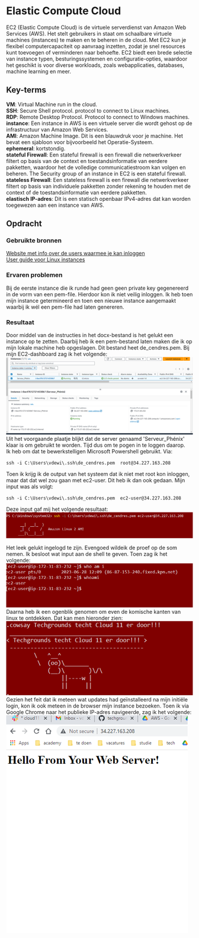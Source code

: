 # Elastic Compute Cloud
EC2 (Elastic Compute Cloud) is de virtuele serverdienst van Amazon Web Services (AWS). Het stelt gebruikers in staat om schaalbare virtuele machines (instances) te maken en te beheren in de cloud. Met EC2 kun je flexibel computercapaciteit op aanvraag inzetten, zodat je snel resources kunt toevoegen of verminderen naar behoefte. EC2 biedt een brede selectie van instance typen, besturingssystemen en configuratie-opties, waardoor het geschikt is voor diverse workloads, zoals webapplicaties, databases, machine learning en meer.

## Key-terms
**VM**: Virtual Machine run in the cloud.     
**SSH**: Secure Shell protocol. protocol to connect to Linux machines.   
**RDP**: Remote Desktop Protocol. Protocol to connect to Windows machines.  
**instance**: Een instance in AWS is een virtuele server die wordt gehost op de infrastructuur van Amazon Web Services.  
**AMI**: Amazon Machine Image. Dit is een blauwdruk voor je machine. Het bevat een sjabloon voor bijvoorbeeld het Operatie-Systeem.  
**ephemeral**: kortstondig.  
**stateful Firewall**: Een stateful firewall is een firewall die netwerkverkeer filtert op basis van de context en toestandsinformatie van eerdere pakketten, waardoor het de volledige communicatiestroom kan volgen en beheren. The Security group of an instance in EC2 is een stateful firewall.  
**stateless Firewall**:  Een stateless firewall is een firewall die netwerkverkeer filtert op basis van individuele pakketten zonder rekening te houden met de context of de toestandsinformatie van eerdere pakketten.  
**elastisch IP-adres**: Dit is een statisch openbaar IPv4-adres dat kan worden toegewezen aan een instance van AWS. 
## Opdracht
### Gebruikte bronnen
[Website met info over de users waarmee je kan inloggen](https://stackoverflow.com/questions/20779454/how-to-find-the-username-of-the-instance-launched-in-amazon-ec2)  
[User guide voor Linux instances](https://docs.aws.amazon.com/AWSEC2/latest/UserGuide/AccessingInstancesLinux.html) 



### Ervaren problemen
Bij de eerste instance die ik runde had geen geen private key gegenereerd in de vorm van een pem-file. Hierdoor kon ik niet veilig inloggen. Ik heb toen mijn instance getermineerd en toen een nieuwe instance aangemaakt waarbij ik wél een pem-file had laten genereren. 

### Resultaat  
Door middel van de instructies in het docx-bestand is het gelukt een instance op te zetten. Daarbij heb ik een pem-bestand laten maken die ik op mijn lokale machine heb opgeslagen. Dit bestand heet de_cendres.pem. Bij mijn EC2-dashboard zag ik het volgende:  
![das$hboard](./Capture_of_Dashboard_EC2.PNG) 
Uit het voorgaande plaatje blijkt dat de server genaamd 'Serveur_Phénix' klaar is om gebruikt te worden. Tijd dus om te pogen in te loggen daarop.  
Ik heb om dat te bewerkstelligen Microsoft Powershell gebruikt. Via:
```
ssh -i C:\Users\vdewi\.ssh\de_cendres.pem  root@34.227.163.208

```
 Toen ik krijg ik de output van het systeem dat ik niet met root kon inloggen, maar dat dat wel zou gaan met ec2-user. Dit heb ik dan ook gedaan. Mijn input was als volgt: 

 ```
 ssh -i C:\Users\vdewi\.ssh\de_cendres.pem  ec2-user@34.227.163.208
 
 ```
Deze input gaf mij het volgende resultaat: 
![initiële_login](./Capture_initial_login.PNG)  

Het leek gelukt ingelogd te zijn. Evengoed wildeik de proef op de som nemen. Ik besloot wat input aan de shell te geven. Toen zag ik het volgende:  
![proef_opdesom](./Knipsel_bewijsje_I_AM_in.PNG)  
Daarna heb ik een ogenblik genomen om even de komische kanten van linux te ontdekken. Dat kan men hieronder zien:  
![cowasy](./Capture-Cowsay.PNG)  
Gezien het feit dat ik meteen wat updates had geïnstalleerd na mijn initiële login, kon ik ook meteen in de browser mijn instance bezoeken. Toen ik via Google Chrome naar het publieke IP-adres navigeerde, zag ik het volgende:  
![website_bezoek](./Capture_serverIsLive.PNG) 